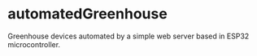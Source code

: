 # automatedGreenhouse
Greenhouse devices automated by a simple web server based in ESP32 microcontroller.
